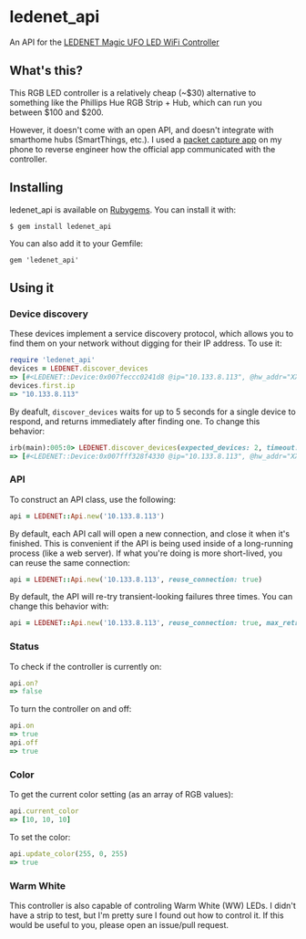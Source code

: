 # ledenet_api
An API for the [LEDENET Magic UFO LED WiFi Controller](http://amzn.com/B00MDKOSN0)

## What's this?
This RGB LED controller is a relatively cheap (~$30) alternative to something like the Phillips Hue RGB Strip + Hub, which can run you between $100 and $200. 

However, it doesn't come with an open API, and doesn't integrate with smarthome hubs (SmartThings, etc.). I used a [packet capture app](https://play.google.com/store/apps/details?id=app.greyshirts.sslcapture&hl=en) on my phone to reverse engineer how the official app communicated with the controller.

## Installing

ledenet_api is available on [Rubygems](https://rubygems.org). You can install it with:

```
$ gem install ledenet_api
```

You can also add it to your Gemfile:

```
gem 'ledenet_api'
```

## Using it

### Device discovery

These devices implement a service discovery protocol, which allows you to find them on your network without digging for their IP address. To use it:

```ruby
require 'ledenet_api'
devices = LEDENET.discover_devices
=> [#<LEDENET::Device:0x007feccc0241d8 @ip="10.133.8.113", @hw_addr="XXXXXXXXXXXX", @model="HF-LPB100-ZJ200">]
devices.first.ip
=> "10.133.8.113"
```

By deafult, `discover_devices` waits for up to 5 seconds for a single device to respond, and returns immediately after finding one. To change this behavior:

```ruby
irb(main):005:0> LEDENET.discover_devices(expected_devices: 2, timeout: 1)
=> [#<LEDENET::Device:0x007fff328f4330 @ip="10.133.8.113", @hw_addr="XXXXXXXXXXXX", @model="HF-LPB100-ZJ200">]
```

### API

To construct an API class, use the following:

```ruby
api = LEDENET::Api.new('10.133.8.113')
```

By default, each API call will open a new connection, and close it when it's finished. This is convenient if the API is being used inside of a long-running process (like a web server). If what you're doing is more short-lived, you can reuse the same connection:

```ruby
api = LEDENET::Api.new('10.133.8.113', reuse_connection: true)
```

By default, the API will re-try transient-looking failures three times. You can change this behavior with:

```ruby
api = LEDENET::Api.new('10.133.8.113', reuse_connection: true, max_retries: 0)
```

### Status

To check if the controller is currently on:

```ruby
api.on?
=> false
```

To turn the controller on and off:

```ruby
api.on
=> true
api.off
=> true
```

### Color

To get the current color setting (as an array of RGB values):

```ruby
api.current_color
=> [10, 10, 10]
```

To set the color:

```ruby
api.update_color(255, 0, 255)
=> true
```

### Warm White

This controller is also capable of controling Warm White (WW) LEDs. I didn't have a strip to test, but I'm pretty sure I found out how to control it. If this would be useful to you, please open an issue/pull request.
